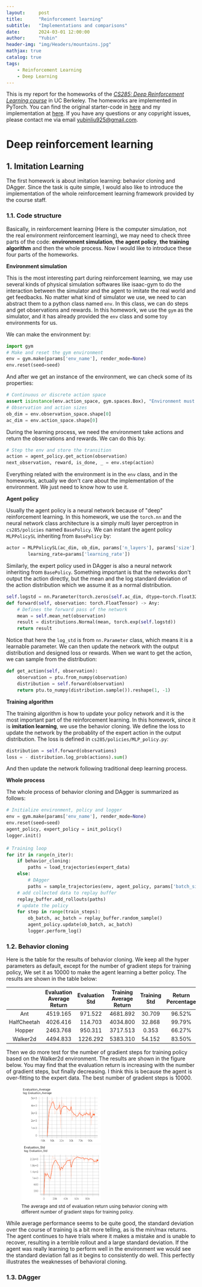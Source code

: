 ```yaml
---
layout:     post
title:      "Reinforcement learning"
subtitle:   "Implementations and comparisons"
date:       2024-03-01 12:00:00
author:     "Yubin"
header-img: "img/Headers/mountains.jpg"
mathjax: true
catalog: true
tags:
    - Reinforcement Learning
    - Deep Learning
---
```


This is my report for the homeworks of the [*CS285: Deep Reinforcement Learning course*](http://rail.eecs.berkeley.edu/deeprlcourse/) in UC Berkeley. The homeworks are implemented in PyTorch. You can find the original starter-code in [here](https://github.com/berkeleydeeprlcourse/homework_fall2023) and my implementation at [here](https://github.com/Nephritebin/Course-UCB-CS285-DeepRL). If you have any questions or any copyright issues, please contact me via email yubinliu925@gmail.com.

# Deep reinforcement learning

## 1. Imitation Learning

The first homework is about imitation learning: behavior cloning and DAgger. Since the task is quite simple, I would also like to introduce the implementation of the whole reinforcement learning framework provided by the course staff.

### 1.1. Code structure

Basically, in reinforcement learning (Here is the computer simulation, not the real environment reinforcement learning), we may need to check three parts of the code: **environment simulation**, **the agent policy**, **the training algorithm** and then the whole process. Now I would like to introduce these four parts of the homeworks.

**Environment simulation**

This is the most interesting part during reinforcement learning, we may use several kinds of physical simulation softwares like isaac-gym to do the interaction between the simulator and the agent to imitate the real world and get feedbacks. No matter what kind of simulator we use, we need to can abstract them to a python class named `env`. In this class, we can do steps and get observations and rewards. In this homework, we use the `gym` as the simulator, and it has already provided the `env` class and some toy environments for us.  

We can make the environment by:
```python
import gym
# Make and reset the gym environment
env = gym.make(params['env_name'], render_mode=None)
env.reset(seed=seed)
```
And after we get an instance of the environment, we can check some of its properties:
```python
# Continuous or discrete action space
assert isinstance(env.action_space, gym.spaces.Box), "Environment must be continuous"
# Observation and action sizes
ob_dim = env.observation_space.shape[0]
ac_dim = env.action_space.shape[0]
```
During the learning process, we need the environment take actions and return the observations and rewards. We can do this by:
```python
# Step the env and store the transition
action = agent_policy.get_action(observation)
next_observation, reward, is_done, _ = env.step(action)
```
Everything related with the environment is in the `env` class, and in the homeworks, actually we don't care about the implementation of the environment. We just need to know how to use it.

**Agent policy**

Usually the agent policy is a neural network because of "deep" reinforcement learning. In this homework, we use the `torch.nn` and the neural network class architecture is a simply multi layer perceptron in `cs285/policies` named `BasePolicy`. We can instant the agent policy `MLPPolicySL` inheriting from `BasePolicy` by:
```python
actor = MLPPolicySL(ac_dim, ob_dim, params['n_layers'], params['size'],
        learning_rate=params['learning_rate'])
```
Similarly, the expert policy used in DAgger is also a neural network inheriting from `BasePolicy`. Something important is that the networks don't output the action directly, but the mean and the log standard deviation of the action distribution which we assume it as a normal distribution.
```python
self.logstd = nn.Parameter(torch.zeros(self.ac_dim, dtype=torch.float32))
def forward(self, observation: torch.FloatTensor) -> Any:
    # Defines the forward pass of the network
    mean = self.mean_net(observation)
    result = distributions.Normal(mean, torch.exp(self.logstd))
    return result
```
Notice that here the `log_std` is from `nn.Parameter` class, which means it is a learnable parameter. We can then update the network with the output distribution and designed loss or rewards. When we want to get the action, we can sample from the distribution:
```python
def get_action(self, observation):
    observation = ptu.from_numpy(observation)
    distribution = self.forward(observation)
    return ptu.to_numpy(distribution.sample()).reshape(1, -1)
```

**Training algorithm**

The training algorithm is how to update your policy network and it is the most important part of the reinforcement learning. In this homework, since it is **imitation learning**, we use the behavior cloning. We define the loss to update the network by the probablity of the expert action in the output distribution. The loss is defined in `cs285/policies/MLP_policy.py`:
```python
distribution = self.forward(observations)
loss = - distribution.log_prob(actions).sum()
```
And then update the network following traditional deep learning process.

**Whole process**

The whole process of behavior cloning and DAgger is summarized as follows:
```python
# Initialize environment, policy and logger
env = gym.make(params['env_name'], render_mode=None)
env.reset(seed=seed)
agent_policy, expert_policy = init_policy()
logger.init()

# Training loop
for itr in range(n_iter):
    if behavior_cloning:
        paths = load_trajectories(expert_data)
    else:
        # DAgger
        paths = sample_trajectories(env, agent_policy, params['batch_size'], params['ep_len'])
    # add collected data to replay buffer
    replay_buffer.add_rollouts(paths)
    # update the policy
    for step in range(train_steps):
        ob_batch, ac_batch = replay_buffer.random_sample()
        agent_policy.update(ob_batch, ac_batch)
        logger.perform_log()
```

### 1.2. Behavior cloning

Here is the table for the results of behavior cloning. We keep all the hyper parameters as default, except for the number of gradient steps for training policy, We set it as 10000 to make the agent learning a better policy. The results are shown in the table below:

|             | Evaluation Average Return | Evaluation Std | Training Average Return | Training Std | Return Percentage |
|:-----------:|:-------------------------:|:--------------:|:-----------------------:|:------------:|:-----------------:|
|     Ant     |          4519.165         |     971.522    |         4681.892        |    30.709    |       96.52%      |
| HalfCheetah |          4026.416         |     114.703    |         4034.800        |    32.868    |       99.79%      |
|    Hopper   |          2463.768         |     950.311    |         3717.513        |     0.353    |       66.27%      |
|   Walker2d  |          4494.833         |     1226.292    |         5383.310        |    54.152    |       83.50%      |

Then we do more test for the number of gradient steps for training policy based on the Walker2d environment. The results are shown in the figure below. You may find that the evaluation return is increasing with the number of gradient steps, but finally decreasing. I think this is because the agent is over-fitting to the expert data. The best number of gradient steps is 10000.

<figure>
    <img width="50%" align="middle" src="/img/Notes/2024-01/average_bc.png" style="margin-top: 0px; margin-bottom: 5px"/>
    <img width="50%" align="middle" src="/img/Notes/2024-01/std_bc.png" style="margin-top: 0px; margin-bottom: 5px"/>
    <div style="font-size: 12px; text-align: start; margin-top: 0px;">
    The average and std of evaluation return using behavior cloning with different number of gradient steps for training policy.
    </div>
</figure>

While average performance seems to be quite good, the standard deviation over the course of training is a bit more telling, as is the min/max returns. The agent continues to have trials where it makes a mistake and is unable to recover, resulting in a terrible rollout and a large standard deviation. If the agent was really learning to perform well in the environment we would see the standard deviation fall as it begins to consistently do well. This perfectly illustrates the weaknesses of behavioral cloning.

### 1.3. DAgger

